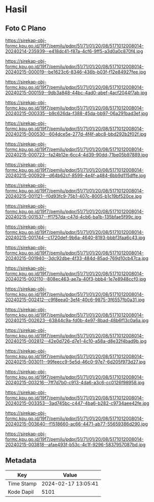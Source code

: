 # Hasil

## Foto C Plano

https://sirekap-obj-formc.kpu.go.id/19f7/pemilu/pdpr/51/71/01/20/08/5171012008014-20240214-235939--e418dc41-f87a-4cf6-9ff5-a3d0a0c870f4.jpg

https://sirekap-obj-formc.kpu.go.id/19f7/pemilu/pdpr/51/71/01/20/08/5171012008014-20240215-000019--be1623c6-8346-436b-b03f-f12e84927fee.jpg

https://sirekap-obj-formc.kpu.go.id/19f7/pemilu/pdpr/51/71/01/20/08/5171012008014-20240215-000159--9db3a848-44bc-4ad0-abef-4acf2044f7ab.jpg

https://sirekap-obj-formc.kpu.go.id/19f7/pemilu/pdpr/51/71/01/20/08/5171012008014-20240215-000335--b9c626da-f388-45da-bb97-06a291bad3ef.jpg

https://sirekap-obj-formc.kpu.go.id/19f7/pemilu/pdpr/51/71/01/20/08/5171012008014-20240215-000530--604dce5e-277d-4f4f-abc8-bbd292b2f02f.jpg

https://sirekap-obj-formc.kpu.go.id/19f7/pemilu/pdpr/51/71/01/20/08/5171012008014-20240215-000723--fa24b12e-6cc4-4d39-90dd-71be05b97889.jpg

https://sirekap-obj-formc.kpu.go.id/19f7/pemilu/pdpr/51/71/01/20/08/5171012008014-20240215-000929--d64b62cf-8599-4e4f-a484-6bb9d115dffe.jpg

https://sirekap-obj-formc.kpu.go.id/19f7/pemilu/pdpr/51/71/01/20/08/5171012008014-20240215-001121--f0d93fc9-75b1-407c-8005-b1c19bf520ce.jpg

https://sirekap-obj-formc.kpu.go.id/19f7/pemilu/pdpr/51/71/01/20/08/5171012008014-20240215-001537--ff1757da-c47d-4cb6-ba1b-135bfae5f99c.jpg

https://sirekap-obj-formc.kpu.go.id/19f7/pemilu/pdpr/51/71/01/20/08/5171012008014-20240215-001744--c1720def-9b6a-4640-8193-bbbf3faa6c43.jpg

https://sirekap-obj-formc.kpu.go.id/19f7/pemilu/pdpr/51/71/01/20/08/5171012008014-20240215-001940--3dc92dbe-4f33-484d-85ad-769d10cb47ca.jpg

https://sirekap-obj-formc.kpu.go.id/19f7/pemilu/pdpr/51/71/01/20/08/5171012008014-20240215-002110--808ec463-ae7a-40f3-bbb4-1e7e8948ccf0.jpg

https://sirekap-obj-formc.kpu.go.id/19f7/pemilu/pdpr/51/71/01/20/08/5171012008014-20240215-002412--c9f8eea0-3ef4-40c6-9875-3f6557fb0a31.jpg

https://sirekap-obj-formc.kpu.go.id/19f7/pemilu/pdpr/51/71/01/20/08/5171012008014-20240215-002623--63844c9a-fd0b-4e97-8bad-48b6f13c0a6a.jpg

https://sirekap-obj-formc.kpu.go.id/19f7/pemilu/pdpr/51/71/01/20/08/5171012008014-20240215-002812--42e0d726-d7e1-4c10-a58a-d8e32f4bad9b.jpg

https://sirekap-obj-formc.kpu.go.id/19f7/pemilu/pdpr/51/71/01/20/08/5171012008014-20240215-003011--99feecc9-5e5d-46c0-97e7-6d205f973d27.jpg

https://sirekap-obj-formc.kpu.go.id/19f7/pemilu/pdpr/51/71/01/20/08/5171012008014-20240215-003216--7ff7d7b0-c913-4da6-a3c6-cc0126f98958.jpg

https://sirekap-obj-formc.kpu.go.id/19f7/pemilu/pdpr/51/71/01/20/08/5171012008014-20240215-003353--3ad745bc-c447-4ba6-b282-c9734aee42fe.jpg

https://sirekap-obj-formc.kpu.go.id/19f7/pemilu/pdpr/51/71/01/20/08/5171012008014-20240215-003640--f1518660-ac66-4471-ab77-55659386d290.jpg

https://sirekap-obj-formc.kpu.go.id/19f7/pemilu/pdpr/51/71/01/20/08/5171012008014-20240215-003818--afae493f-b53c-4c1f-9296-5837957087bd.jpg


## Metadata

| Key        | Value               |
| ---------- | ------------------- |
| Time Stamp | 2024-02-17 13:05:41 |
| Kode Dapil | 5101                |



